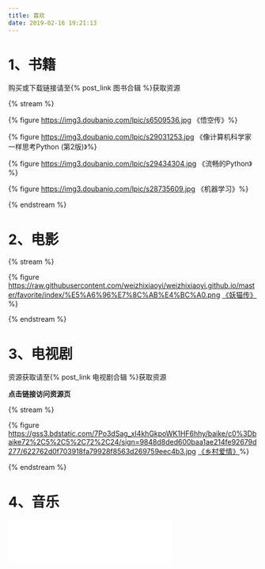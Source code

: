 ```yaml
---
title: 喜欢
date: 2019-02-16 19:21:13
---
```


# 1、书籍

购买或下载链接请至{% post_link 图书合辑 %}获取资源

{% stream %}

{% figure https://img3.doubanio.com/lpic/s6509536.jpg 《悟空传》%}

{% figure https://img3.doubanio.com/lpic/s29031253.jpg 《像计算机科学家一样思考Python (第2版)》%}

{% figure https://img3.doubanio.com/lpic/s29434304.jpg 《流畅的Python》%}

{% figure https://img3.doubanio.com/lpic/s28735609.jpg 《机器学习》%}

{% endstream %}

# 2、电影

{% stream %}

{% figure https://raw.githubusercontent.com/weizhixiaoyi/weizhixiaoyi.github.io/master/favorite/index/%E5%A6%96%E7%8C%AB%E4%BC%A0.png [《妖猫传》](https://v.qq.com/x/cover/g6x5mmrcdgl0n3x.html?ptag=douban.movie)%}

{% endstream %}



# 3、电视剧

资源获取请至{% post_link 电视剧合辑 %}获取资源

**点击链接访问资源页**

{% stream %}

{% figure https://gss3.bdstatic.com/7Po3dSag_xI4khGkpoWK1HF6hhy/baike/c0%3Dbaike72%2C5%2C5%2C72%2C24/sign=9848d8ded600baa1ae214fe92679d277/622762d0f703918fa79928f8563d269759eec4b3.jpg [《乡村爱情》](https://hydd.me/2019/02/27/乡村爱情/#more)%}

{% endstream %}

# 4、音乐

<iframe frameborder="no" border="0" marginwidth="0" marginheight="0" width=330 height=86 src="//music.163.com/outchain/player?type=2&id=413812448&auto=1&height=66"></iframe>



